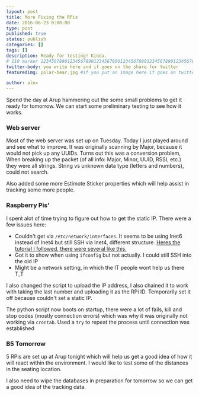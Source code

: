```yaml
---
layout: post
title: More Fixing the RPis
date: 2016-06-23 0:00:00
type: post
published: true
status: publish
categories: []
tags: []
description: Ready for testing! Kinda.
# 110 marker 1234567890123456789012345678901234567890123456789012345678901234567890123456789012345678901234567890123456789
twitter-body: you write here and it goes on the share for twitter
featuredimg: polar-bear.jpg #if you put an image here it goes on twitter too

author: alex
---
```


Spend the day at Arup hammering out the some small problems to get it ready for tomorrow. We can start some preliminary testing to see how it works.

### Web server

Most of the web server was set up on Tuesday. Today I just played around and see what to improve. It was originally scanning by Major, because it would not pick up any UUIDs. Turns out this was a conversion problem, When breaking up the packet (of all info: Major, Minor, UUID, RSSI, etc.) they were all strings. String vs unknown data type (letters and numbers), could not search.

Also added some more Estimote Sticker properties which will help assist in tracking some more people.

### Raspberry Pis'

I spent alot of time trying to figure out how to get the static IP. There were a few issues here:

- Couldn't get via `/etc/network/interfaces`. It seems to be using Inet6 instead of Inet4 but still SSH via Inet4, different structure. [Heres the tutorial I followed, there were several like this.](http://www.modmypi.com/blog/tutorial-how-to-give-your-raspberry-pi-a-static-ip-address)
- Got it to show when using `ifconfig` but not actually. I could still SSH into the old IP
- Might be a network setting, in which the IT people wont help us there T_T

I also changed the script to upload the IP address, I also chained it to work with taking the last number and uploading it as the RPi ID. Temporarily set it off because couldn't set a static IP.

The python script now boots on startup, there were a lot of fails, kill and stop codes (mostly connection errors) which was why it was originally not working via `crontab`. Used a `try` to repeat the process until connection was established

### B5 Tomorrow

5 RPis are set up at Arup tonight which will help us get a good idea of how it will react within the environment. I would like to test some of the distances in the seating location.

I also need to wipe the databases in preparation for tomorrow so we can get a good idea of the tracking data.
